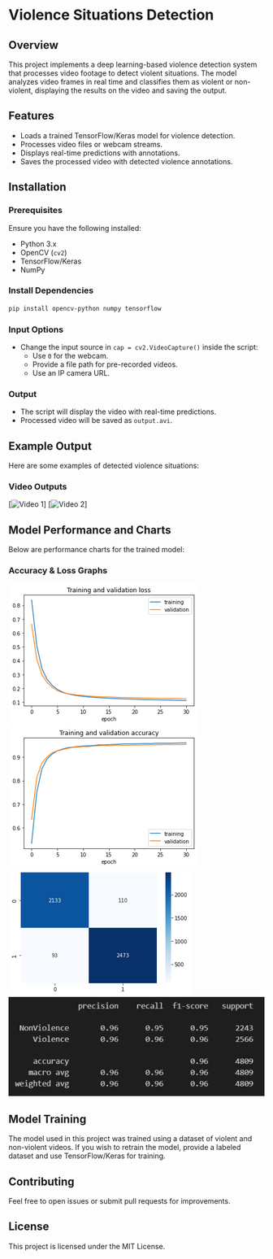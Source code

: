 # Violence Situations Detection

## Overview
This project implements a deep learning-based violence detection system that processes video footage to detect violent situations. The model analyzes video frames in real time and classifies them as violent or non-violent, displaying the results on the video and saving the output.

## Features
- Loads a trained TensorFlow/Keras model for violence detection.
- Processes video files or webcam streams.
- Displays real-time predictions with annotations.
- Saves the processed video with detected violence annotations.

## Installation
### Prerequisites
Ensure you have the following installed:
- Python 3.x
- OpenCV (`cv2`)
- TensorFlow/Keras
- NumPy

### Install Dependencies
```sh
pip install opencv-python numpy tensorflow
```


### Input Options
- Change the input source in `cap = cv2.VideoCapture()` inside the script:
  - Use `0` for the webcam.
  - Provide a file path for pre-recorded videos.
  - Use an IP camera URL.

### Output
- The script will display the video with real-time predictions.
- Processed video will be saved as `output.avi`.

## Example Output
Here are some examples of detected violence situations:

### Video Outputs
[![Video 1](output-videos/output.gif)]
[![Video 2](output-videos/output2.gif)]

## Model Performance and Charts
Below are performance charts for the trained model:

### Accuracy & Loss Graphs
![Training and validation loss Chart](charts/output.png)
![Training and validation accuracy ](charts/output2.png)
![Accuracy report  ](charts/output3.png)
![](charts/output4.png)



## Model Training
The model used in this project was trained using a dataset of violent and non-violent videos. If you wish to retrain the model, provide a labeled dataset and use TensorFlow/Keras for training.

## Contributing
Feel free to open issues or submit pull requests for improvements.

## License
This project is licensed under the MIT License.



